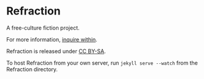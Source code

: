 Refraction
==========

A free-culture fiction project.

For more information, [inquire within](http://foolscap-studio.github.io/refraction/).

Refraction is released under [CC BY-SA](http://creativecommons.org/licenses/by-sa/4.0/).

To host Refraction from your own server, run `jekyll serve --watch` from the Refraction directory.
